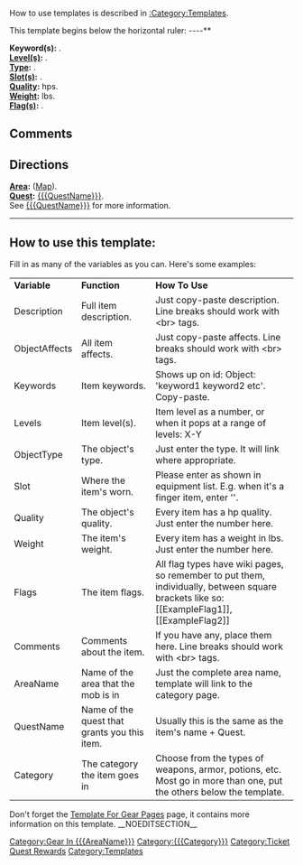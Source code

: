 <noinclude>How to use templates is described in
[:Category:Templates](:Category:Templates "wikilink").

This template begins below the horizontal ruler: ----</noinclude>**

**Keyword(s):** .  
**[Level(s)](Object_Level "wikilink"):** .  
**[Type](:Category:_Object_Types "wikilink"):**
[](:Category:{{{ObjectType}}} "wikilink").  
**[Slot(s)](Object_Slots "wikilink"):** .  
**[Quality](Object_Quality "wikilink"):** hps.  
**[Weight](Object_Weight "wikilink"):** lbs.  
**[Flag(s)](:Category:_Object_Flags "wikilink"):** .  

## Comments

## Directions

**[Area](:Category:Areas "wikilink"):**
[](:Category:{{{AreaName}}} "wikilink")
([Map]({{{AreaName}}}_Map "wikilink")).  
**[Quest](:Category:_Ticket_Quests "wikilink"):**
[{{{QuestName}}}]({{{QuestName}}} "wikilink").  
See [{{{QuestName}}}]({{{QuestName}}} "wikilink") for more
information.  
<includeonly> </includeonly><noinclude>

------------------------------------------------------------------------

## How to use this template:

Fill in as many of the variables as you can. Here's some examples:

|               |                                              |                                                                                                                                                    |
|---------------|----------------------------------------------|----------------------------------------------------------------------------------------------------------------------------------------------------|
| **Variable**  | **Function**                                 | **How To Use**                                                                                                                                     |
| Description   | Full item description.                       | Just copy-paste description. Line breaks should work with \<br\> tags.                                                                             |
| ObjectAffects | All item affects.                            | Just copy-paste affects. Line breaks should work with \<br\> tags.                                                                                 |
| Keywords      | Item keywords.                               | Shows up on id: Object: 'keyword1 keyword2 etc'. Copy-paste.                                                                                       |
| Levels        | Item level(s).                               | Item level as a number, or when it pops at a range of levels: X-Y                                                                                  |
| ObjectType    | The object's type.                           | Just enter the type. It will link where appropriate.                                                                                               |
| Slot          | Where the item's worn.                       | Please enter as shown in equipment list. E.g. when it's a finger item, enter '<worn on finger>'.                                                   |
| Quality       | The object's quality.                        | Every item has a hp quality. Just enter the number here.                                                                                           |
| Weight        | The item's weight.                           | Every item has a weight in lbs. Just enter the number here.                                                                                        |
| Flags         | The item flags.                              | All flag types have wiki pages, so remember to put them, individually, between square brackets like so: \[\[ExampleFlag1\]\], \[\[ExampleFlag2\]\] |
| Comments      | Comments about the item.                     | If you have any, place them here. Line breaks should work with \<br\> tags.                                                                        |
| AreaName      | Name of the area that the mob is in          | Just the complete area name, template will link to the category page.                                                                              |
| QuestName     | Name of the quest that grants you this item. | Usually this is the same as the item's name + Quest.                                                                                               |
| Category      | The category the item goes in                | Choose from the types of weapons, armor, potions, etc. Most go in more than one, put the others below the template.                                |

Don't forget the [Template For Gear
Pages](Template_For_Gear_Pages "wikilink") page, it contains more
information on this template. </noinclude> \_\_NOEDITSECTION\_\_

[Category:Gear In
{{{AreaName}}}](Category:Gear_In_{{{AreaName}}} "wikilink")
[Category:{{{Category}}}](Category:{{{Category}}} "wikilink")
[Category:Ticket Quest
Rewards](Category:Ticket_Quest_Rewards "wikilink")
[Category:Templates](Category:Templates "wikilink")
